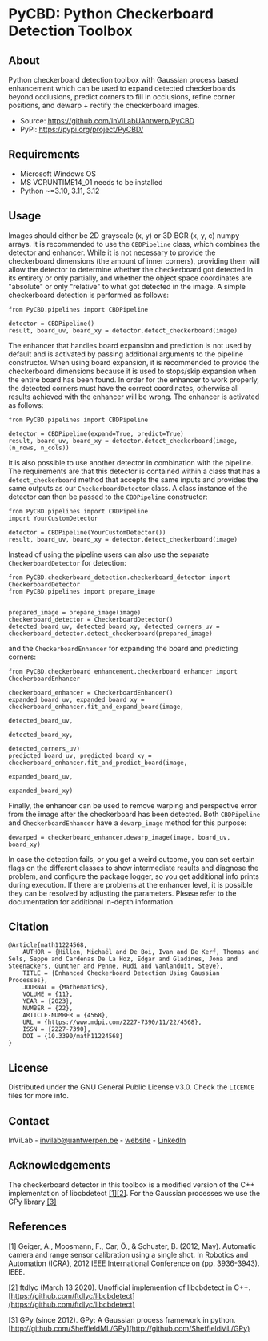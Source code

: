 # PyCBD: Python Checkerboard Detection Toolbox

## About

Python checkerboard detection toolbox with Gaussian process based enhancement which can be used to expand detected 
checkerboards beyond occlusions, predict corners to fill in occlusions, refine corner positions, and dewarp + 
rectify the checkerboard images.

* Source: https://github.com/InViLabUAntwerp/PyCBD
* PyPi: https://pypi.org/project/PyCBD/

## Requirements

* Microsoft Windows OS
* MS VCRUNTIME14_01 needs to be installed
* Python ~=3.10, 3.11, 3.12

## Usage

Images should either be 2D grayscale (x, y) or 3D BGR (x, y, c) numpy arrays. It is recommended to use the `CBDPipeline` 
class, which combines the detector and enhancer. While it is not necessary to provide the checkerboard dimensions (the 
amount of inner corners), providing them will allow the detector to determine whether the checkerboard got detected in 
its entirety or only partially, and whether the object space coordinates are "absolute" or only "relative" to what got 
detected in the image. A simple checkerboard detection is performed as follows:

```
from PyCBD.pipelines import CBDPipeline

detector = CBDPipeline()
result, board_uv, board_xy = detector.detect_checkerboard(image)
```

The enhancer that handles board expansion and prediction is not used by default and is activated by passing additional
arguments to the pipeline constructor. When using board expansion, it is recommended to provide the checkerboard
dimensions because it is used to stops/skip expansion when the entire board has been found. In order for the enhancer
to work properly, the detected corners must have the correct coordinates, otherwise all results achieved with the
enhancer will be wrong. The enhancer is activated as follows:

```
from PyCBD.pipelines import CBDPipeline

detector = CBDPipeline(expand=True, predict=True)
result, board_uv, board_xy = detector.detect_checkerboard(image, (n_rows, n_cols))
```

It is also possible to use another detector in combination with the pipeline. The requirements are that this detector 
is contained within a class that has a  `detect_checkerboard` method that accepts the same inputs and provides the 
same outputs as our `CheckerboardDetector` class. A class instance of the detector can then be passed to the 
`CBDPipeline` constructor:

```
from PyCBD.pipelines import CBDPipeline
import YourCustomDetector

detector = CBDPipeline(YourCustomDetector())
result, board_uv, board_xy = detector.detect_checkerboard(image)
```

Instead of using the pipeline users can also use the separate `CheckerboardDetector` for detection:

```
from PyCBD.checkerboard_detection.checkerboard_detector import CheckerboardDetector
from PyCBD.pipelines import prepare_image


prepared_image = prepare_image(image)
checkerboard_detector = CheckerboardDetector()
detected_board_uv, detected_board_xy, detected_corners_uv = checkerboard_detector.detect_checkerboard(prepared_image)
```

and the `CheckerboardEnhancer` for expanding the board and predicting corners:

```
from PyCBD.checkerboard_enhancement.checkerboard_enhancer import CheckerboardEnhancer

checkerboard_enhancer = CheckerboardEnhancer()
expanded_board_uv, expanded_board_xy = checkerboard_enhancer.fit_and_expand_board(image,
                                                                                  detected_board_uv,
                                                                                  detected_board_xy,
                                                                                  detected_corners_uv)
predicted_board_uv, predicted_board_xy = checkerboard_enhancer.fit_and_predict_board(image, 
                                                                                     expanded_board_uv,
                                                                                     expanded_board_xy)
```

Finally, the enhancer can be used to remove warping and perspective error from the image after the checkerboard has been
detected. Both `CBDPipeline` and `CheckerboardEnhancer` have a `dewarp_image` method for this purpose:

```
dewarped = checkerboard_enhancer.dewarp_image(image, board_uv, board_xy)
```

In case the detection fails, or you get a weird outcome, you can set certain flags on the different classes to show 
intermediate results and diagnose the problem, and configure the package logger, so you get additional info prints 
during execution. If there are problems at the enhancer level, it is possible they can be resolved by adjusting the 
parameters. Please refer to the documentation for additional in-depth information.

## Citation

    @Article{math11224568,
        AUTHOR = {Hillen, Michaël and De Boi, Ivan and De Kerf, Thomas and Sels, Seppe and Cardenas De La Hoz, Edgar and Gladines, Jona and Steenackers, Gunther and Penne, Rudi and Vanlanduit, Steve},
        TITLE = {Enhanced Checkerboard Detection Using Gaussian Processes},
        JOURNAL = {Mathematics},
        VOLUME = {11},
        YEAR = {2023},
        NUMBER = {22},
        ARTICLE-NUMBER = {4568},
        URL = {https://www.mdpi.com/2227-7390/11/22/4568},
        ISSN = {2227-7390},
        DOI = {10.3390/math11224568}
    }

## License

Distributed under the GNU General Public License v3.0. Check the `LICENCE` files for more info.

## Contact

InViLab - [invilab@uantwerpen.be](mailto:invilab@uantwerpen.be) - [website](https://www.invilab.be/) - 
[LinkedIn](https://www.linkedin.com/company/invilab-uantwerp)

## Acknowledgements

The checkerboard detector in this toolbox is a modified version of the C++ implementation of libcbdetect 
[[1]](#ref1)[[2]](#ref2). For the Gaussian processes we use the GPy library [[3]](#ref3)

## References

<a id="ref1">[1]</a> 
Geiger, A., Moosmann, F., Car, Ö., & Schuster, B. (2012, May). Automatic camera and range sensor calibration using a 
single shot. In Robotics and Automation (ICRA), 2012 IEEE International Conference on (pp. 3936-3943). IEEE.

<a id="ref2">[2]</a> 
ftdlyc (March 13 2020). Unofficial implemention of libcbdetect in C++. [https://github.com/ftdlyc/libcbdetect](https://github.com/ftdlyc/libcbdetect)

<a id="ref3">[3]</a> 
GPy (since 2012). GPy: A Gaussian process framework in python. [http://github.com/SheffieldML/GPy](http://github.com/SheffieldML/GPy)
